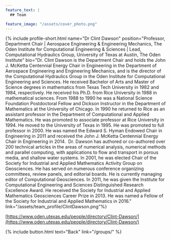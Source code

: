 ```yaml
---
feature_text: |
  ## Team

feature_image: "/assets/cover_photo.png"
---
```

{% include profile-short.html name="Dr Clint Dawson" position="Professor, Department Chair | Aerospace Engineering & Engineering Mechanics, The Oden Institute for Computational Engineering & Sciences | Lead, Computational Hydraulics Group, University of Texas at Austin, The Oden Institute" bio="Dr. Clint Dawson is the Department Chair and holds the John J. McKetta Centennial Energy Chair in Engineering in the Department of Aerospace Engineering and Engineering Mechanics, and is the director of the Computational Hydraulics Group in the Oden Institute for Computational Engineering and Sciences. He received Bachelor of Arts and Master of Science degrees in mathematics from Texas Tech University in 1982 and 1984, respectively. He received his Ph.D. from Rice University in 1988 in mathematical sciences. From 1988 to 1990 he was a National Science Foundation Postdoctoral Fellow and Dickson Instructor in the Department of Mathematics at the University of Chicago. In 1990 he returned to Rice as an assistant professor in the Department of Computational and Applied Mathematics. He was promoted to associate professor at Rice University in 1994. He moved to the University of Texas in 1995. He was promoted to full professor in 2000. He was named the Edward S. Hyman Endowed Chair in Engineering in 2011 and received the John J. McKetta Centennial Energy Chair in Engineering in 2014.  Dr. Dawson has authored or co-authored over 200 technical articles in the areas of numerical analysis, numerical methods and parallel computing, with applications to flow and transport in porous media, and shallow water systems. In 2001, he was elected Chair of the Society for Industrial and Applied Mathematics Activity Group on Geosciences. He has served on numerous conference organizing committees, review panels, and editorial boards. He is currently managing editor of Computational Geosciences. In 2011, he was given the Institute for Computational Engineering and Sciences Distinguished Research Excellence Award. He received the Society for Industrial and Applied Mathematics Geosciences Career Prize in 2013.  He was named a Fellow of the Society for Industrial and Applied Mathematics in 2016." link="/assets/team_profile/ClintDawson.png"%}



[https://www.oden.utexas.edu/people/directory/Clint-Dawson/](https://www.oden.utexas.edu/people/directory/Clint-Dawson/)



{% include button.html text="Back" link="/groups/" %}
